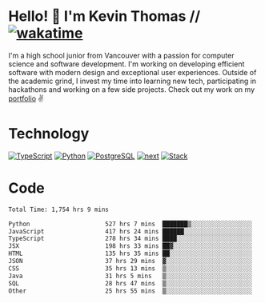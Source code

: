 # Hello! 👋 I'm Kevin Thomas // [![wakatime](https://wakatime.com/badge/user/e9d16d74-e01d-4a37-8086-9257e0bde1c2.svg?style=flat-square)](https://wakatime.com/@e9d16d74-e01d-4a37-8086-9257e0bde1c2)

I'm a high school junior from Vancouver with a passion for computer science and software development. I'm working on developing efficient software with modern design and exceptional user experiences. Outside of the academic grind, I invest my time into learning new tech, participating in hackathons and working on a few side projects. Check out my work on my [portfolio](https://kevinjosethomas.com/) ✌️

# Technology
[![TypeScript](https://github.com/kevinjosethomas/kevinjosethomas/assets/46242684/444b2e5d-659f-41f5-81fe-3abafb75cb6c)](https://kevinjosethomas.com/stack)
[![Python](https://github.com/kevinjosethomas/kevinjosethomas/assets/46242684/34a174c4-54db-4c4e-9842-2324d47cb043)](https://kevinjosethomas.com/stack)
[![PostgreSQL](https://github.com/kevinjosethomas/kevinjosethomas/assets/46242684/46d6de1c-c483-4dc7-ab3a-87763af6fc78)](https://kevinjosethomas.com/stack)
[![next](https://github.com/kevinjosethomas/kevinjosethomas/assets/46242684/bc46bae5-1ad9-42a7-b7a2-427cbde7c994)](https://kevinjosethomas.com/stack)
[![Stack](https://github.com/kevinjosethomas/kevinjosethomas/assets/46242684/0b9b7eeb-8cce-4a56-bffd-3131dd4dd88c)](https://kevinjosethomas.com/stack)




# Code
<!--START_SECTION:waka-->

```txt
Total Time: 1,754 hrs 9 mins

Python                     527 hrs 7 mins  ███████▒░░░░░░░░░░░░░░░░░   29.61 %
JavaScript                 417 hrs 24 mins ██████░░░░░░░░░░░░░░░░░░░   23.45 %
TypeScript                 278 hrs 34 mins ████░░░░░░░░░░░░░░░░░░░░░   15.65 %
JSX                        198 hrs 33 mins ██▓░░░░░░░░░░░░░░░░░░░░░░   11.15 %
HTML                       135 hrs 35 mins ██░░░░░░░░░░░░░░░░░░░░░░░   07.62 %
JSON                       37 hrs 29 mins  ▓░░░░░░░░░░░░░░░░░░░░░░░░   02.11 %
CSS                        35 hrs 13 mins  ▒░░░░░░░░░░░░░░░░░░░░░░░░   01.98 %
Java                       31 hrs 5 mins   ▒░░░░░░░░░░░░░░░░░░░░░░░░   01.75 %
SQL                        28 hrs 47 mins  ▒░░░░░░░░░░░░░░░░░░░░░░░░   01.62 %
Other                      25 hrs 55 mins  ▒░░░░░░░░░░░░░░░░░░░░░░░░   01.46 %
```

<!--END_SECTION:waka-->
